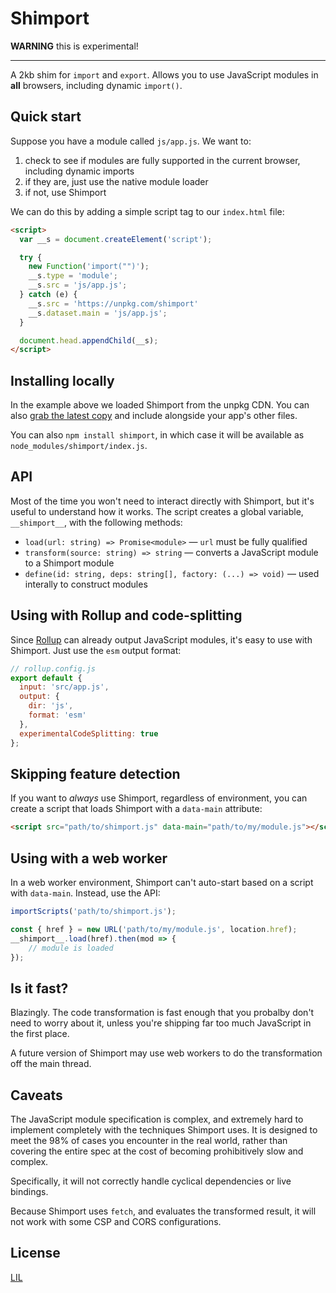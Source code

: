 # Shimport

**WARNING** this is experimental!

---

A 2kb shim for `import` and `export`. Allows you to use JavaScript modules in **all** browsers, including dynamic `import()`.


## Quick start

Suppose you have a module called `js/app.js`. We want to:

1. check to see if modules are fully supported in the current browser, including dynamic imports
2. if they are, just use the native module loader
3. if not, use Shimport

We can do this by adding a simple script tag to our `index.html` file:

```html
<script>
  var __s = document.createElement('script');

  try {
    new Function('import("")');
    __s.type = 'module';
    __s.src = 'js/app.js';
  } catch (e) {
    __s.src = 'https://unpkg.com/shimport'
    __s.dataset.main = 'js/app.js';
  }

  document.head.appendChild(__s);
</script>
```


## Installing locally

In the example above we loaded Shimport from the unpkg CDN. You can also [grab the latest copy](https://unpkg.com/shimport) and include alongside your app's other files.

You can also `npm install shimport`, in which case it will be available as `node_modules/shimport/index.js`.


## API

Most of the time you won't need to interact directly with Shimport, but it's useful to understand how it works. The script creates a global variable, `__shimport__`, with the following methods:

* `load(url: string) => Promise<module>` — `url` must be fully qualified
* `transform(source: string) => string` — converts a JavaScript module to a Shimport module
* `define(id: string, deps: string[], factory: (...) => void)` — used interally to construct modules


## Using with Rollup and code-splitting

Since [Rollup](https://rollupjs.org) can already output JavaScript modules, it's easy to use with Shimport. Just use the `esm` output format:

```js
// rollup.config.js
export default {
  input: 'src/app.js',
  output: {
    dir: 'js',
    format: 'esm'
  },
  experimentalCodeSplitting: true
};
```


## Skipping feature detection

If you want to *always* use Shimport, regardless of environment, you can create a script that loads Shimport with a `data-main` attribute:

```html
<script src="path/to/shimport.js" data-main="path/to/my/module.js"></script>
```


## Using with a web worker

In a web worker environment, Shimport can't auto-start based on a script with `data-main`. Instead, use the API:

```js
importScripts('path/to/shimport.js');

const { href } = new URL('path/to/my/module.js', location.href);
__shimport__.load(href).then(mod => {
	// module is loaded
});
```


## Is it fast?

Blazingly. The code transformation is fast enough that you probalby don't need to worry about it, unless you're shipping far too much JavaScript in the first place.

A future version of Shimport may use web workers to do the transformation off the main thread.


## Caveats

The JavaScript module specification is complex, and extremely hard to implement completely with the techniques Shimport uses. It is designed to meet the 98% of cases you encounter in the real world, rather than covering the entire spec at the cost of becoming prohibitively slow and complex.

Specifically, it will not correctly handle cyclical dependencies or live bindings.

Because Shimport uses `fetch`, and evaluates the transformed result, it will not work with some CSP and CORS configurations.



## License

[LIL](LICENSE)